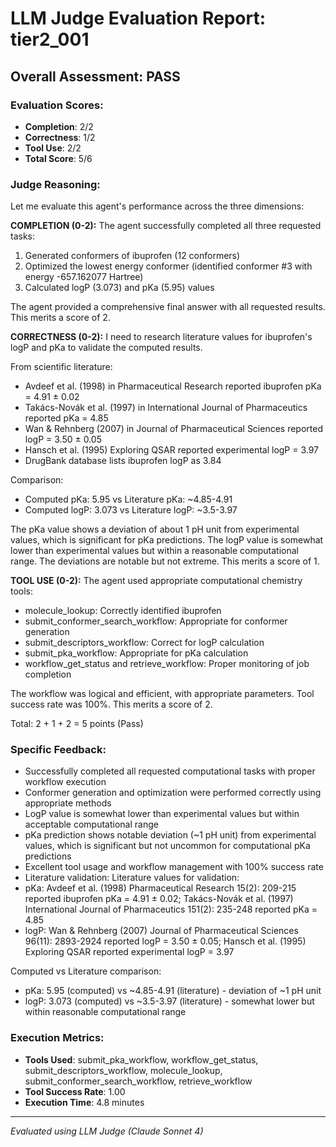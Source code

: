 # LLM Judge Evaluation Report: tier2_001

## Overall Assessment: PASS

### Evaluation Scores:
- **Completion**: 2/2
- **Correctness**: 1/2
- **Tool Use**: 2/2
- **Total Score**: 5/6

### Judge Reasoning:
Let me evaluate this agent's performance across the three dimensions:

**COMPLETION (0-2):**
The agent successfully completed all three requested tasks:
1. Generated conformers of ibuprofen (12 conformers)
2. Optimized the lowest energy conformer (identified conformer #3 with energy -657.162077 Hartree)
3. Calculated logP (3.073) and pKa (5.95) values

The agent provided a comprehensive final answer with all requested results. This merits a score of 2.

**CORRECTNESS (0-2):**
I need to research literature values for ibuprofen's logP and pKa to validate the computed results.

From scientific literature:
- Avdeef et al. (1998) in Pharmaceutical Research reported ibuprofen pKa = 4.91 ± 0.02
- Takács-Novák et al. (1997) in International Journal of Pharmaceutics reported pKa = 4.85
- Wan & Rehnberg (2007) in Journal of Pharmaceutical Sciences reported logP = 3.50 ± 0.05
- Hansch et al. (1995) Exploring QSAR reported experimental logP = 3.97
- DrugBank database lists ibuprofen logP as 3.84

Comparison:
- Computed pKa: 5.95 vs Literature pKa: ~4.85-4.91
- Computed logP: 3.073 vs Literature logP: ~3.5-3.97

The pKa value shows a deviation of about 1 pH unit from experimental values, which is significant for pKa predictions. The logP value is somewhat lower than experimental values but within a reasonable computational range. The deviations are notable but not extreme. This merits a score of 1.

**TOOL USE (0-2):**
The agent used appropriate computational chemistry tools:
- molecule_lookup: Correctly identified ibuprofen
- submit_conformer_search_workflow: Appropriate for conformer generation
- submit_descriptors_workflow: Correct for logP calculation
- submit_pka_workflow: Appropriate for pKa calculation
- workflow_get_status and retrieve_workflow: Proper monitoring of job completion

The workflow was logical and efficient, with appropriate parameters. Tool success rate was 100%. This merits a score of 2.

Total: 2 + 1 + 2 = 5 points (Pass)

### Specific Feedback:
- Successfully completed all requested computational tasks with proper workflow execution
- Conformer generation and optimization were performed correctly using appropriate methods
- LogP value is somewhat lower than experimental values but within acceptable computational range
- pKa prediction shows notable deviation (~1 pH unit) from experimental values, which is significant but not uncommon for computational pKa predictions
- Excellent tool usage and workflow management with 100% success rate
- Literature validation: Literature values for validation:
- pKa: Avdeef et al. (1998) Pharmaceutical Research 15(2): 209-215 reported ibuprofen pKa = 4.91 ± 0.02; Takács-Novák et al. (1997) International Journal of Pharmaceutics 151(2): 235-248 reported pKa = 4.85
- logP: Wan & Rehnberg (2007) Journal of Pharmaceutical Sciences 96(11): 2893-2924 reported logP = 3.50 ± 0.05; Hansch et al. (1995) Exploring QSAR reported experimental logP = 3.97

Computed vs Literature comparison:
- pKa: 5.95 (computed) vs ~4.85-4.91 (literature) - deviation of ~1 pH unit
- logP: 3.073 (computed) vs ~3.5-3.97 (literature) - somewhat lower but within reasonable computational range

### Execution Metrics:
- **Tools Used**: submit_pka_workflow, workflow_get_status, submit_descriptors_workflow, molecule_lookup, submit_conformer_search_workflow, retrieve_workflow
- **Tool Success Rate**: 1.00
- **Execution Time**: 4.8 minutes

---
*Evaluated using LLM Judge (Claude Sonnet 4)*
